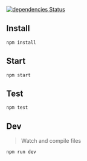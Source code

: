[![dependencies Status](https://david-dm.org/FabienGreard/ChatGame/status.svg)](https://david-dm.org/FabienGreard/ChatGame)

## Install

`npm install`

## Start

`npm start`

## Test

`npm test`

## Dev
> Watch and compile files

`npm run dev`
